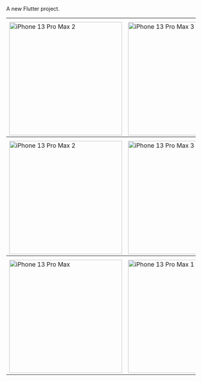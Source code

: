 

A new Flutter project.


<table>

  <tr>
    <th>  </th>
    <th>  </th>
  </tr>
  <tr>
    <td><img src="https://github.com/user-attachments/assets/593d2b5a-5188-4c66-8949-59ff18fa0ada" alt="iPhone 13 Pro Max 2" height="300"></td>
    <td><img src="https://github.com/user-attachments/assets/a1b45c26-2314-47b8-ba97-a6b79b2f7af7" alt="iPhone 13 Pro Max 3" height="300"></td>
  </tr>
  <tr>
    <th>  </th>
    <th>  </th>
  </tr>
  <tr>
    <td><img src="https://github.com/user-attachments/assets/698b6603-0163-487b-9ad0-895b3b807fc0" alt="iPhone 13 Pro Max 2" height="300"></td>
    <td><img src="https://github.com/user-attachments/assets/3786086e-a719-4ca5-b36d-f2109588cbd8" alt="iPhone 13 Pro Max 3" height="300"></td>
  </tr>
    <tr>
   <th>  </th>
    <th>  </th>
  </tr>
  <tr>
    <td><img src="https://github.com/user-attachments/assets/6ccaf0ab-3c92-4d3f-b6de-a1719e7f2e1e" alt="iPhone 13 Pro Max" height="300"></td>
    <td><img src="https://github.com/user-attachments/assets/ae23f76d-e52b-4123-9bae-ab8a7b8c2d52" alt="iPhone 13 Pro Max 1" height="300"></td>
  </tr>
